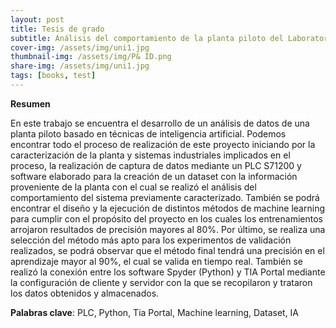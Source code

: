 ```yaml
---
layout: post
title: Tesis de grado
subtitle: Análisis del comportamiento de la planta piloto del Laboratorio de Automática de la Universidad Autónoma de Occidente mediante técnicas de aprendizaje automático
cover-img: /assets/img/uni1.jpg
thumbnail-img: /assets/img/P& ID.png
share-img: /assets/img/uni1.jpg
tags: [books, test]
---
```

**Resumen**

En este trabajo se encuentra el desarrollo de un análisis de datos de una planta 
piloto basado en técnicas de inteligencia artificial. Podemos encontrar todo el 
proceso de realización de este proyecto iniciando por la caracterización de la planta 
y sistemas industriales implicados en el proceso, la realización de captura de datos 
mediante un PLC S71200 y software elaborado para la creación de un dataset con 
la información proveniente de la planta con el cual se realizó el análisis del 
comportamiento del sistema previamente caracterizado. También se podrá 
encontrar el diseño y la ejecución de distintos métodos de machine learning para 
cumplir con el propósito del proyecto en los cuales los entrenamientos arrojaron 
resultados de precisión mayores al 80%. Por último, se realiza una selección del 
método más apto para los experimentos de validación realizados, se podrá observar 
que el método final tendrá una precisión en el aprendizaje mayor al 90%, el cual se 
valida en tiempo real. También se realizó la conexión entre los software Spyder
(Python) y TIA Portal mediante la configuración de cliente y servidor con la que se 
recopilaron y trataron los datos obtenidos y almacenados.

**Palabras clave**: PLC, Python, Tia Portal, Machine learning, Dataset, IA

